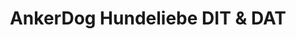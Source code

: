 ---
title: "AnkerDog Hundeliebe DIT & DAT"
url: /barth/ankerdog-hundeliebe-dit-und-dat/
shop: Tiere
---